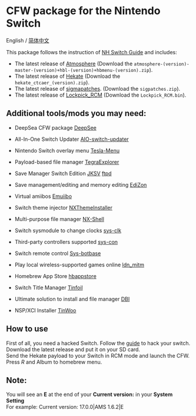 # CFW package for the Nintendo Switch

<div>
  <span>English</span> / <a href=".github/README-zh.md">简体中文</a>
</div>

This package follows the instruction of [NH Switch Guide](https://nh-server.github.io/switch-guide/user_guide/emummc/sd_preparation/) and includes:
- The latest release of [Atmosphere](https://github.com/Atmosphere-NX/Atmosphere/releases) (Download the `atmosphere-(version)-master-(version)+hbl-(version)+hbmenu-(version).zip`).
- The latest release of [Hekate](https://github.com/CTCaer/Hekate/releases) (Download the `hekate_ctcaer_(version).zip`).
- The latest release of [sigmapatches](https://sigmapatches.coomer.party/sigpatches.zip). (Download the `sigpatches.zip`).
- The latest release of [Lockpick_RCM](https://vps.suchmeme.nl/git/mudkip/Lockpick_RCM/releases) (Download the `Lockpick_RCM.bin`).

## Additional tools/mods you may need:

- DeepSea CFW package [DeepSee](https://github.com/Team-Neptune/DeepSea)
- All-In-One Switch Updater [AIO-switch-updater](https://github.com/HamletDuFromage/aio-switch-updater)
- Nintendo Switch overlay menu [Tesla-Menu](https://github.com/WerWolv/Tesla-Menu)
- Payload-based file manager [TegraExplorer](https://github.com/suchmememanyskill/TegraExplorer)
- Save Manager Switch Edition [JKSV](https://github.com/J-D-K/JKSV/releases) [ftpd](https://github.com/mtheall/ftpd)
- Save management/editing and memory editing [EdiZon](https://github.com/WerWolv/EdiZon) 
- Virtual amiibos [Emuiibo](https://github.com/XorTroll/emuiibo) 
- Switch theme injector [NXThemeInstaller](https://github.com/exelix11/SwitchThemeInjector)
- Multi-purpose file manager [NX-Shell](https://github.com/joel16/NX-Shell)
- Switch sysmodule to change clocks [sys-clk](https://github.com/retronx-team/sys-clk)
- Third-party controllers supported [sys-con](https://github.com/cathery/sys-con)
- Switch remote control [Sys-botbase](https://github.com/olliz0r/sys-botbase)
- Play local wireless-supported games online [ldn_mitm](https://github.com/spacemeowx2/ldn_mitm)


- Homebrew App Store [hbappstore](https://github.com/fortheusers/hb-appstore)
- Switch Title Manager [Tinfoil](https://tinfoil.io/Download) 
- Ultimate solution to install and file manager [DBI](https://github.com/rashevskyv/dbi)
- NSP/XCI Installer [TinWoo](https://github.com/mrdude2478/TinWoo)

## How to use
First of all, you need a hacked Switch. Follow the [guide](http://switch.homebrew.guide) to hack your switch.</br>
Download the latest release and put it on your SD card.</br>
Send the Hekate payload to your Switch in RCM mode and launch the CFW.
Press *R* and Album to homebrew menu.

## Note: 
You will see an **E** at the end of your **Current version:** in your **System Setting**</br>
For example: Current version: 17.0.0|AMS 1.6.2|E</br>
